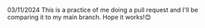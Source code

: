 03/11/2024
This is a practice of me doing a pull request and I'll be comparing it to my main branch. Hope it works!😊
